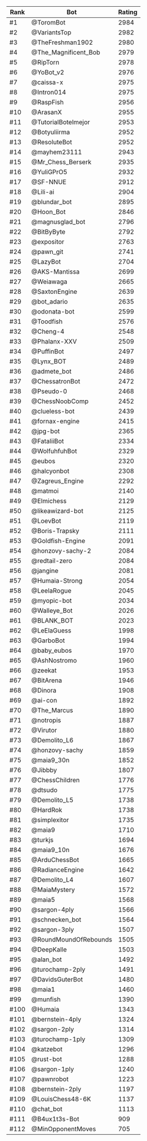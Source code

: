 Rank|Bot|Rating
---|---|---
#1|@ToromBot|2984
#2|@VariantsTop|2982
#3|@TheFreshman1902|2980
#4|@The_Magnificent_Bob|2979
#5|@RipTorn|2978
#6|@YoBot_v2|2976
#7|@caissa-x|2975
#8|@Intron014|2975
#9|@RaspFish|2956
#10|@ArasanX|2955
#11|@TutorialBotelmejor|2953
#12|@Botyuliirma|2952
#13|@ResoluteBot|2952
#14|@mayhem23111|2943
#15|@Mr_Chess_Berserk|2935
#16|@YuliGPrO5|2932
#17|@SF-NNUE|2912
#18|@Lili-ai|2904
#19|@blundar_bot|2895
#20|@Hoon_Bot|2846
#21|@magnusglad_bot|2796
#22|@BitByByte|2792
#23|@expositor|2763
#24|@pawn_git|2741
#25|@LazyBot|2704
#26|@AKS-Mantissa|2699
#27|@Weiawaga|2665
#28|@SaxtonEngine|2639
#29|@bot_adario|2635
#30|@odonata-bot|2599
#31|@Toodfish|2576
#32|@Cheng-4|2548
#33|@Phalanx-XXV|2509
#34|@PuffinBot|2497
#35|@Lynx_BOT|2489
#36|@admete_bot|2486
#37|@ChessatronBot|2472
#38|@Pseudo-0|2468
#39|@ChessNoobComp|2452
#40|@clueless-bot|2439
#41|@fornax-engine|2415
#42|@jpg-bot|2365
#43|@FataliiBot|2334
#44|@WolfuhfuhBot|2329
#45|@eubos|2320
#46|@halcyonbot|2308
#47|@Zagreus_Engine|2292
#48|@matmoi|2140
#49|@Elmichess|2129
#50|@likeawizard-bot|2125
#51|@LoevBot|2119
#52|@Boris-Trapsky|2111
#53|@Goldfish-Engine|2091
#54|@honzovy-sachy-2|2084
#55|@redtail-zero|2084
#56|@jangine|2081
#57|@Humaia-Strong|2054
#58|@LeelaRogue|2045
#59|@myopic-bot|2034
#60|@Walleye_Bot|2026
#61|@BLANK_BOT|2023
#62|@LeElaGuess|1998
#63|@GarboBot|1994
#64|@baby_eubos|1970
#65|@AshNostromo|1960
#66|@zeekat|1953
#67|@BitArena|1946
#68|@Dinora|1908
#69|@ai-con|1892
#70|@The_Marcus|1890
#71|@notropis|1887
#72|@Virutor|1880
#73|@Demolito_L6|1867
#74|@honzovy-sachy|1859
#75|@maia9_30n|1852
#76|@Jibbby|1807
#77|@ChessChildren|1776
#78|@dtsudo|1775
#79|@Demolito_L5|1738
#80|@HardRok|1738
#81|@simplexitor|1735
#82|@maia9|1710
#83|@turkjs|1694
#84|@maia9_10n|1676
#85|@ArduChessBot|1665
#86|@RadianceEngine|1642
#87|@Demolito_L4|1607
#88|@MaiaMystery|1572
#89|@maia5|1568
#90|@sargon-4ply|1566
#91|@schnecken_bot|1564
#92|@sargon-3ply|1507
#93|@RoundMoundOfRebounds|1505
#94|@DeepKalle|1503
#95|@alan_bot|1492
#96|@turochamp-2ply|1491
#97|@DavidsGuterBot|1480
#98|@maia1|1460
#99|@munfish|1390
#100|@Humaia|1343
#101|@bernstein-4ply|1324
#102|@sargon-2ply|1314
#103|@turochamp-1ply|1309
#104|@katzebot|1296
#105|@rust-bot|1288
#106|@sargon-1ply|1240
#107|@pawnrobot|1223
#108|@bernstein-2ply|1197
#109|@LouisChess48-6K|1137
#110|@chat_bot|1113
#111|@B4ux1t3s-Bot|909
#112|@MinOpponentMoves|705
